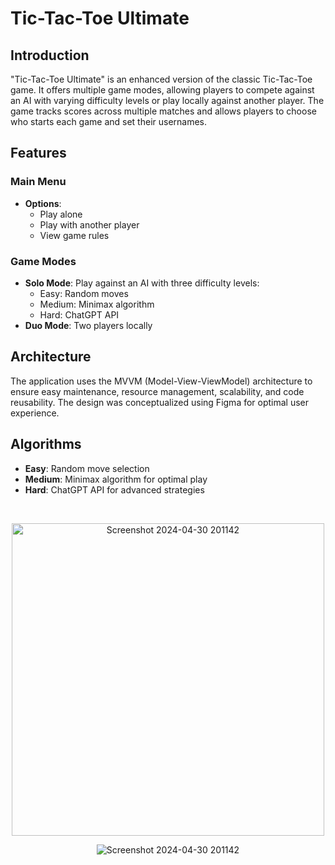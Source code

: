 # Tic-Tac-Toe Ultimate

## Introduction

"Tic-Tac-Toe Ultimate" is an enhanced version of the classic Tic-Tac-Toe game. It offers multiple game modes, allowing players to compete against an AI with varying difficulty levels or play locally against another player. The game tracks scores across multiple matches and allows players to choose who starts each game and set their usernames.

## Features

### Main Menu
- **Options**: 
  - Play alone
  - Play with another player
  - View game rules

### Game Modes
- **Solo Mode**: Play against an AI with three difficulty levels:
  - Easy: Random moves
  - Medium: Minimax algorithm
  - Hard: ChatGPT API
- **Duo Mode**: Two players locally

## Architecture

The application uses the MVVM (Model-View-ViewModel) architecture to ensure easy maintenance, resource management, scalability, and code reusability. The design was conceptualized using Figma for optimal user experience.

## Algorithms

- **Easy**: Random move selection
- **Medium**: Minimax algorithm for optimal play
- **Hard**: ChatGPT API for advanced strategies
</br>
<p align="center">
  <img src="https://github.com/johannvig/Tic-Tac-Toe-Ultimate/assets/102874093/134829bb-6bd6-4191-a1a1-83785ba7ce06" width="500" alt="Screenshot 2024-04-30 201142">
</p>

<p align="center">
  <img src="https://github.com/johannvig/Tic-Tac-Toe-Ultimate/assets/102874093/fc742362-7600-4dd0-bc32-ac64978035b5" alt="Screenshot 2024-04-30 201142">
</p>





